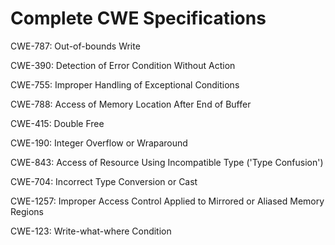 

# Complete CWE Specifications

CWE-787: Out-of-bounds Write

CWE-390: Detection of Error Condition Without Action

CWE-755: Improper Handling of Exceptional Conditions

CWE-788: Access of Memory Location After End of Buffer

CWE-415: Double Free

CWE-190: Integer Overflow or Wraparound

CWE-843: Access of Resource Using Incompatible Type ('Type Confusion')

CWE-704: Incorrect Type Conversion or Cast

CWE-1257: Improper Access Control Applied to Mirrored or Aliased Memory Regions

CWE-123: Write-what-where Condition